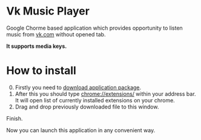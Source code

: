# Vk Music Player
Google Chorme based application which provides opportunity to listen music from [vk.com](https://vk.com/) without opened tab.

**It supports media keys.**

# How to install
0. Firstly you need to [download application package](dist/vk-music-player.crx).
0. After this you should type [chrome://extensions/](chrome://extensions/) within your address bar. It will open list of currently installed extensions on your chrome.
0. Drag and drop previously downloaded file to this window.

Finish.

Now you can launch this application in any convenient way.
